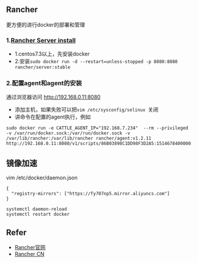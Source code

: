 

## Rancher
更方便的进行docker的部署和管理
### 1.[Rancher Server install](https://rancher.com/quick-start/)
+ 1.centos7.3以上，先安装docker
+ 2.安装`sudo docker run -d --restart=unless-stopped -p 8080:8080   rancher/server:stable`

### 2.配置agent和agent的安装
通过浏览器访问 http://192.168.0.11:8080
+ 添加主机，如果失败可以把`vim /etc/sysconfig/selinux `关闭
+ 讲命令在配置的agent执行，例如
```
sudo docker run -e CATTLE_AGENT_IP="192.168.7.234"  --rm --privileged -v /var/run/docker.sock:/var/run/docker.sock -v /var/lib/rancher:/var/lib/rancher rancher/agent:v1.2.11 http://192.168.0.11:8080/v1/scripts/86B03898C1DD98F3D2A5:1514678400000:VBXzclg9mDZtjg9Lm3B0M6xnD2k
```

## 镜像加速
vim /etc/docker/daemon.json
```
{
  "registry-mirrors": ["https://fy707np5.mirror.aliyuncs.com"]
}
```
```
systemctl daemon-reload
systemctl restart docker
```
## Refer
+ [Rancher官网](https://rancher.com/)
+ [Rancher CN](https://www.cnrancher.com/)